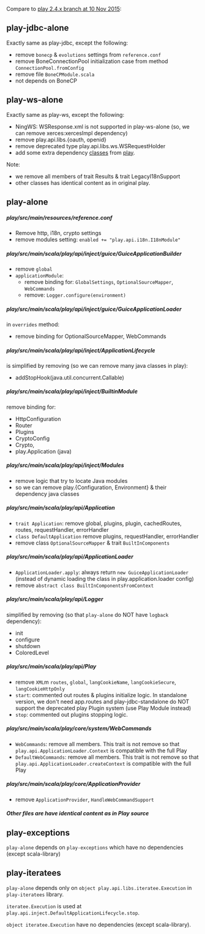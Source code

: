 Compare to [play 2.4.x branch at 10 Nov 2015](https://github.com/playframework/playframework/tree/baec3da/framework/src):

## play-jdbc-alone
Exactly same as play-jdbc, except the following:
+ remove `bonecp` & `evolutions` settings from `reference.conf`
+ remove BoneConnectionPool initialization case from method `ConnectionPool.fromConfig`
+ remove file `BoneCPModule.scala`
+ not depends on BoneCP

## play-ws-alone
Exactly same as play-ws, except the following:
+ NingWS: WSResponse.xml is not supported in play-ws-alone (so, we can remove xerces:xercesImpl dependency)
+ remove play.api.libs.{oauth, openid}
+ remove deprecated type play.api.libs.ws.WSRequestHolder
+ add some extra dependency [classes](play-ws/play-src-ex)
 from [play](https://github.com/playframework/playframework/tree/3bf2c14/framework/src/play).

 Note:
 + we remove all members of trait Results & trait LegacyI18nSupport
 + other classes has identical content as in original play.

## play-alone
##### play/src/main/resources/reference.conf
+ Remove http, i18n, crypto settings
+ remove modules setting: `enabled += "play.api.i18n.I18nModule"`

##### play/src/main/scala/play/api/inject/guice/GuiceApplicationBuilder
 + remove `global`
 + `applicationModule`:
 	- remove binding for: `GlobalSettings`, `OptionalSourceMapper`, `WebCommands`
 	- remove: `Logger.configure(environment)`

##### play/src/main/scala/play/api/inject/guice/GuiceApplicationLoader
in `overrides` method:
+ remove binding for OptionalSourceMapper, WebCommands

##### play/src/main/scala/play/api/inject/ApplicationLifecycle
is simplified by removing (so we can remove many java classes in play):
+ addStopHook(java.util.concurrent.Callable)

##### play/src/main/scala/play/api/inject/BuiltinModule
remove binding for:
+ HttpConfiguration
+ Router
+ Plugins
+ CryptoConfig
+ Crypto,
+ play.Application (java)

##### play/src/main/scala/play/api/inject/Modules
+ remove logic that try to locate Java modules
+ so we can remove play.{Configuration, Environment} & their dependency java classes

##### play/src/main/scala/play/api/Application
+ `trait Application`: remove global, plugins, plugin, cachedRoutes, routes, requestHandler, errorHandler
+ `class DefaultApplication` remove plugins, requestHandler, errorHandler
+ remove class `OptionalSourceMapper` & trait `BuiltInComponents`

##### play/src/main/scala/play/api/ApplicationLoader
+ `ApplicationLoader.apply`: always return `new GuiceApplicationLoader`
(instead of dynamic loading the class in play.application.loader config)
+ remove `abstract class BuiltInComponentsFromContext`

##### play/src/main/scala/play/api/Logger
simplified by removing (so that `play-alone` do NOT have `logback` dependency):
+ init
+ configure
+ shutdown
+ ColoredLevel

##### play/src/main/scala/play/api/Play
+ remove `XML`m `routes`, `global`, `langCookieName`, `langCookieSecure`, `langCookieHttpOnly`
+ `start`: commented out routes & plugins initialize logic.
In standalone version, we don't need app.routes
and play-jdbc-standalone do NOT support the deprecated play Plugin system
(use Play Module instead)
+ `stop`: commented out plugins stopping logic.

##### play/src/main/scala/play/core/system/WebCommands
+ `WebCommands`: remove all members.
This trait is not remove so that `play.api.ApplicationLoader.Context` is compatible with the full Play
+ `DefaultWebCommands`: remove all members.
This trait is not remove so that `play.api.ApplicationLoader.createContext` is compatible with the full Play

##### play/src/main/scala/play/core/ApplicationProvider
+ remove `ApplicationProvider`, `HandleWebCommandSupport`

##### Other files are have identical content as in Play source

## play-exceptions
`play-alone` depends on `play-exceptions` which have no dependencies (except scala-library)

## play-iteratees
`play-alone` depends only on `object play.api.libs.iteratee.Execution` in `play-iteratees` library.

`iteratee.Execution` is used at `play.api.inject.DefaultApplicationLifecycle.stop`.

`object iteratee.Execution` have no dependencies (except scala-library).
